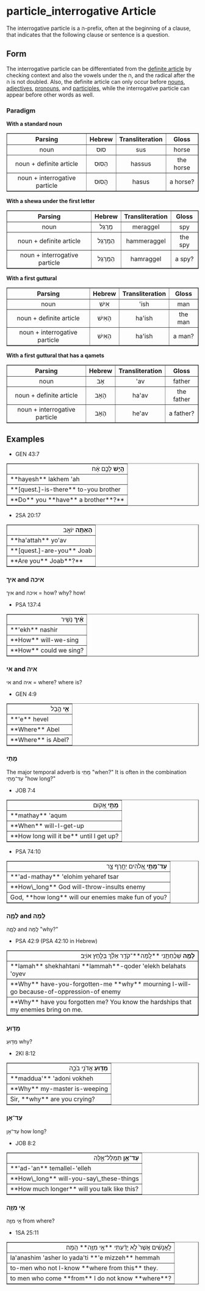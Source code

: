 # particle_interrogative Article
The interrogative particle is a ה-prefix, often at the beginning of a clause, that indicates that the following clause or sentence is a question.

## Form
The interrogative particle can be differentiated from the [definite article](https://git.door43.org/Door43/en-uhg/src/master/content/particle_definite_article/02.md) by checking context and also the vowels under the ה, and the radical after the ה is not doubled. Also, the definite article can only occur before [nouns](https://git.door43.org/Door43/en_uhg/src/master/content/noun_common/02.md), [adjectives](https://git.door43.org/Door43/en_uhg/src/master/content/adjective/02.md), [pronouns](https://git.door43.org/Door43/en_uhg/src/master/content/pronoun/02.md), and [participles](https://git.door43.org/Door43/en_uhg/src/master/content/participle_active/02.md), while the interrogative particle can appear before other words as well.


### Paradigm

**With a standard noun**
<table border="1" class="docutils">
<tr class="row-odd"><th>Parsing</th><th>Hebrew</th><th>Transliteration</th><th>Gloss</th>
</tr>
<tr class="row-even" align="center"><td>noun</td><td>סוּס</td><td>sus</td><td>horse</td>
</tr>
<tr class="row-odd" align="center"><td>noun + definite article</td><td>הַסּוּס</td><td>hassus</td><td>the horse</td>
</tr>
<tr class="row-even" align="center"><td>noun + interrogative particle</td><td>הֲסוּס</td><td>hasus</td><td>a horse?</td>
</tr>
</tbody>
</table>

**With a shewa under the first letter**
<table border="1" class="docutils">
<tr class="row-odd"><th>Parsing</th><th>Hebrew</th><th>Transliteration</th><th>Gloss</th>
</tr>
<tr class="row-even" align="center"><td>noun</td><td>מְרַגֵּל</td><td>meraggel</td><td>spy</td>
</tr>
<tr class="row-odd" align="center"><td>noun + definite article</td><td>הַמְּרַגֵּל</td><td>hammeraggel</td><td>the spy</td>
</tr>
<tr class="row-even" align="center"><td>noun + interrogative particle</td><td>הַמְרַגֵּל</td><td>hamraggel</td><td>a spy?</td>
</tr>
</tbody>
</table>

**With a first guttural**
<table border="1" class="docutils">
<tr class="row-odd"><th>Parsing</th><th>Hebrew</th><th>Transliteration</th><th>Gloss</th>
</tr>
<tr class="row-even" align="center"><td>noun</td><td>אִישׁ</td><td>'ish</td><td>man</td>
</tr>
<tr class="row-odd" align="center"><td>noun + definite article</td><td>הָאִישׁ</td><td>ha'ish</td><td>the man</td>
</tr>
<tr class="row-even" align="center"><td>noun + interrogative particle</td><td>הַאִישׁ</td><td>ha'ish</td><td>a man?</td>
</tr>
</tbody>
</table>

**With a first guttural that has a qamets**
<table border="1" class="docutils">
<tr class="row-odd"><th>Parsing</th><th>Hebrew</th><th>Transliteration</th><th>Gloss</th>
</tr>
<tr class="row-even" align="center"><td>noun</td><td>אָב</td><td>'av</td><td>father</td>
</tr>
<tr class="row-odd" align="center"><td>noun + definite article</td><td>הָאָב</td><td>ha'av</td><td>the father</td>
</tr>
<tr class="row-even" align="center"><td>noun + interrogative particle</td><td>הֶאָב</td><td>he'av</td><td>a father?</td>
</tr>
</tbody>
</table>

## Examples

* GEN 43:7
<table border="1" class="docutils">
<colgroup>
<col width="100%" />
</colgroup>
<tbody valign="top">
<tr class="row-odd" align="right"><td><b>הֲיֵ֣שׁ</b> לָכֶ֣ם אָ֔ח</td>
</tr>
<tr class="row-even"><td>**hayesh** lakhem 'ah</td>
</tr>
<tr class="row-odd"><td>**[quest.]-is-there** to-you brother</td>
</tr>
<tr class="row-even"><td>**Do** you **have** a brother**?**</td>
</tr>
</tbody>
</table>

* 2SA 20:17
<table border="1" class="docutils">
<colgroup>
<col width="100%" />
</colgroup>
<tbody valign="top">
<tr class="row-odd" align="right"><td><b>הַאַתָּ֥ה</b> יוֹאָ֖ב</td>
</tr>
<tr class="row-even"><td>**ha'attah** yo'av</td>
</tr>
<tr class="row-odd"><td>**[quest.]-are-you** Joab</td>
</tr>
<tr class="row-even"><td>**Are you** Joab**?**</td>
</tr>
</tbody>
</table>

### איך and איכה  

איך and איכה = how? why? how!

* PSA 137:4
<table border="1" class="docutils">
<colgroup>
<col width="100%" />
</colgroup>
<tbody valign="top">
<tr class="row-odd" align="right"><td><b>אֵ֗יךְ</b> נָשִׁ֥יר</td>
</tr>
<tr class="row-even"><td>**'ekh** nashir</td>
</tr>
<tr class="row-odd"><td>**How** will-we-sing</td>
</tr>
<tr class="row-even"><td>**How** could we sing?</td>
</tr>
</tbody>
</table>

### אי and איה

אי and איה = where? where is?

* GEN 4:9
<table border="1" class="docutils">
<colgroup>
<col width="100%" />
</colgroup>
<tbody valign="top">
<tr class="row-odd" align="right"><td><b>אֵ֖י</b> הֶ֣בֶל</td>
</tr>
<tr class="row-even"><td>**'e** hevel</td>
</tr>
<tr class="row-odd"><td>**Where** Abel</td>
</tr>
<tr class="row-even"><td>**Where** is Abel?</td>
</tr>
</tbody>
</table>

### מָתַי

The major temporal adverb is מָתַי "when?" It is often in the combination עַד־מָתַי "how long?"

* JOB 7:4
<table border="1" class="docutils">
<colgroup>
<col width="100%" />
</colgroup>
<tbody valign="top">
<tr class="row-odd" align="right"><td><b>מָתַ֣י</b> אָ֭קוּם </td>
</tr>
<tr class="row-even"><td>**mathay** 'aqum </td>
</tr>
<tr class="row-odd"><td>**When** will-I-get-up</td>
</tr>
<tr class="row-even"><td>**How long will it be** until I get up?</td>
</tr>
</tbody>
</table>

* PSA 74:10
<table border="1" class="docutils">
<colgroup>
<col width="100%" />
</colgroup>
<tbody valign="top">
<tr class="row-odd" align="right"><td><b>עַד־מָתַ֣י</b> אֱ֭לֹהִים יְחָ֣רֶף צָ֑ר</td>
</tr>
<tr class="row-even"><td>**'ad-mathay** 'elohim yeharef tsar</td>
</tr>
<tr class="row-odd"><td>**How\_long** God will-throw-insults enemy</td>
</tr>
<tr class="row-even"><td>God, **how long** will our enemies make fun of you?</td>
</tr>
</tbody>
</table>

### לָמָ֪ה and לָֽמָּה‮‬

לָמָ֪ה and לָֽמָּה‮‬ "why?"

* PSA 42:9 (PSA 42:10 in Hebrew)
<table border="1" class="docutils">
<colgroup>
<col width="100%" />
</colgroup>
<tbody valign="top">
<tr class="row-odd" align="right"><td><b>לָמָ֪ה</b> שְׁכַ֫חְתָּ֥נִי **לָֽמָּה**־קֹדֵ֥ר אֵלֵ֗ךְ בְּלַ֣חַץ אוֹיֵֽב׃</td>
</tr>
<tr class="row-even"><td>**lamah** shekhahtani **lammah**-qoder 'elekh belahats 'oyev</td>
</tr>
<tr class="row-odd"><td>**Why** have-you-forgotten-me **why** mourning I-will-go because-of-oppression-of enemy</td>
</tr>
<tr class="row-even"><td>**Why** have you forgotten me? You know the hardships that my enemies bring on me.</td>
</tr>
</tbody>
</table>

### מַדּ֖וּעַ 
מַדּ֖וּעַ why?

* 2KI 8:12
<table border="1" class="docutils">
<colgroup>
<col width="100%" />
</colgroup>
<tbody valign="top">
<tr class="row-odd" align="right"><td><b>מַדּ֖וּעַ</b> אֲדֹנִ֣י בֹכֶ֑ה</td>
</tr>
<tr class="row-even"><td>**maddua'** 'adoni vokheh</td>
</tr>
<tr class="row-odd"><td>**Why** my-master is-weeping</td>
</tr>
<tr class="row-even"><td>Sir, **why** are you crying?</td>
</tr>
</tbody>
</table>



### עַד־אָן
עַד־אָן how long?

* JOB 8:2
<table border="1" class="docutils">
<colgroup>
<col width="100%" />
</colgroup>
<tbody valign="top">
<tr class="row-odd" align="right"><td><b>עַד־אָ֥ן</b> תְּמַלֶּל־אֵ֑לֶּה</td>
</tr>
<tr class="row-even"><td>**'ad-'an** temallel-'elleh</td>
</tr>
<tr class="row-odd"><td>**How\_long** will-you-say\_these-things</td>
</tr>
<tr class="row-even"><td>**How much longer** will you talk like this?</td>
</tr>
</tbody>
</table>

### אֵ֥י מִזֶּ֖ה
אֵ֥י מִזֶּ֖ה from where?

* 1SA 25:11
<table border="1" class="docutils">
<colgroup>
<col width="100%" />
</colgroup>
<tbody valign="top">
<tr class="row-odd" align="right"><td>לַֽאֲנָשִׁ֔ים אֲשֶׁר֙ לֹ֣א יָדַ֔עְתִּי **אֵ֥י מִזֶּ֖ה** הֵֽמָּה׃</td>
</tr>
<tr class="row-even"><td>la'anashim 'asher lo yada'ti **'e mizzeh** hemmah</td>
</tr>
<tr class="row-odd"><td>to-men who not I-know **where from this** they.</td>
</tr>
<tr class="row-even"><td>to men who come **from** I do not know **where**?</td>
</tr>
</tbody>
</table>